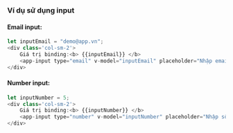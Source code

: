 
### Ví dụ sử dụng input

#### Email input:
```js
let inputEmail = "demo@app.vn";
<div class='col-sm-2'>
    Giá trị binding:<b> {{inputEmail}} </b>
    <app-input type="email" v-model="inputEmail" placeholder="Nhập email"> </app-input>
</div>


```

#### Number input:
```js
let inputNumber = 5;
<div class='col-sm-2'>
    Giá trị binding:<b> {{inputNumber}} </b>
    <app-input type="number" v-model="inputNumber" placeholder="Nhập số"/>
</div>
```